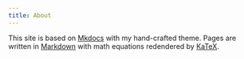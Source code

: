 ```yaml
---
title: About
---
```


This site is based on [Mkdocs][Mkdocs] with my hand-crafted theme. Pages are written in [Markdown][Markdown] with math equations redendered by [KaTeX][KaTeX].

[Mkdocs]: https://www.mkdocs.org/
[Markdown]: https://daringfireball.net/projects/markdown/
[KaTeX]: https://katex.org/